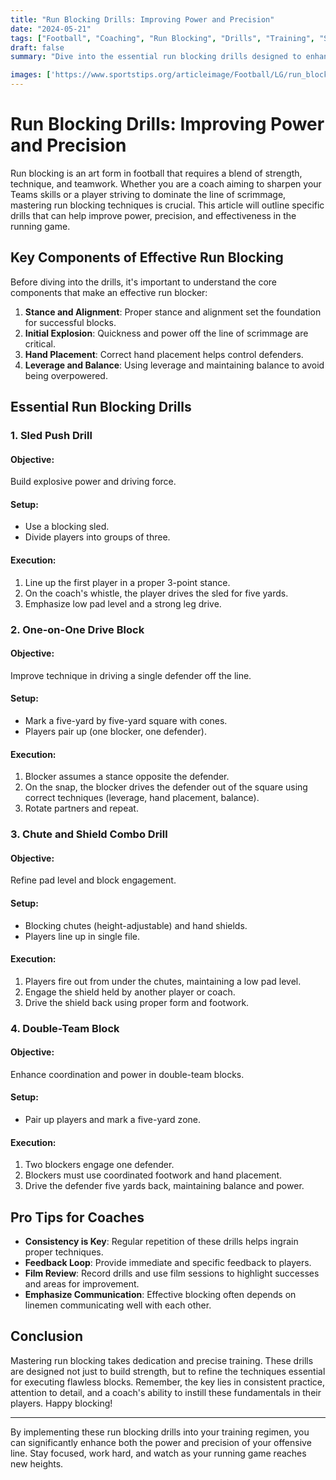 ```yaml
---
title: "Run Blocking Drills: Improving Power and Precision"
date: "2024-05-21"
tags: ["Football", "Coaching", "Run Blocking", "Drills", "Training", "Skill Development", "Offensive Line", "Power", "Precision"]
draft: false
summary: "Dive into the essential run blocking drills designed to enhance power, precision, and overall effectiveness in the running game. Perfect for players and coaches aiming to up their game on the field."

images: ['https://www.sportstips.org/articleimage/Football/LG/run_blocking_drills_improving_power_and_precision.webp']
---
```


# Run Blocking Drills: Improving Power and Precision

Run blocking is an art form in football that requires a blend of strength, technique, and teamwork. Whether you are a coach aiming to sharpen your Teams skills or a player striving to dominate the line of scrimmage, mastering run blocking techniques is crucial. This article will outline specific drills that can help improve power, precision, and effectiveness in the running game.

## Key Components of Effective Run Blocking

Before diving into the drills, it's important to understand the core components that make an effective run blocker:
1. **Stance and Alignment**: Proper stance and alignment set the foundation for successful blocks.
2. **Initial Explosion**: Quickness and power off the line of scrimmage are critical.
3. **Hand Placement**: Correct hand placement helps control defenders.
4. **Leverage and Balance**: Using leverage and maintaining balance to avoid being overpowered.

## Essential Run Blocking Drills

### 1. Sled Push Drill

#### Objective:
Build explosive power and driving force.

#### Setup:
- Use a blocking sled.
- Divide players into groups of three.

#### Execution:
1. Line up the first player in a proper 3-point stance.
2. On the coach's whistle, the player drives the sled for five yards.
3. Emphasize low pad level and a strong leg drive.

### 2. One-on-One Drive Block

#### Objective:
Improve technique in driving a single defender off the line.

#### Setup:
- Mark a five-yard by five-yard square with cones.
- Players pair up (one blocker, one defender).

#### Execution:
1. Blocker assumes a stance opposite the defender.
2. On the snap, the blocker drives the defender out of the square using correct techniques (leverage, hand placement, balance).
3. Rotate partners and repeat.

### 3. Chute and Shield Combo Drill

#### Objective:
Refine pad level and block engagement.

#### Setup:
- Blocking chutes (height-adjustable) and hand shields.
- Players line up in single file.

#### Execution:
1. Players fire out from under the chutes, maintaining a low pad level.
2. Engage the shield held by another player or coach.
3. Drive the shield back using proper form and footwork.

### 4. Double-Team Block

#### Objective:
Enhance coordination and power in double-team blocks.

#### Setup:
- Pair up players and mark a five-yard zone.

#### Execution:
1. Two blockers engage one defender.
2. Blockers must use coordinated footwork and hand placement.
3. Drive the defender five yards back, maintaining balance and power.

## Pro Tips for Coaches

- **Consistency is Key**: Regular repetition of these drills helps ingrain proper techniques.
- **Feedback Loop**: Provide immediate and specific feedback to players.
- **Film Review**: Record drills and use film sessions to highlight successes and areas for improvement.
- **Emphasize Communication**: Effective blocking often depends on linemen communicating well with each other.

## Conclusion

Mastering run blocking takes dedication and precise training. These drills are designed not just to build strength, but to refine the techniques essential for executing flawless blocks. Remember, the key lies in consistent practice, attention to detail, and a coach's ability to instill these fundamentals in their players. Happy blocking!

---

By implementing these run blocking drills into your training regimen, you can significantly enhance both the power and precision of your offensive line. Stay focused, work hard, and watch as your running game reaches new heights.
```